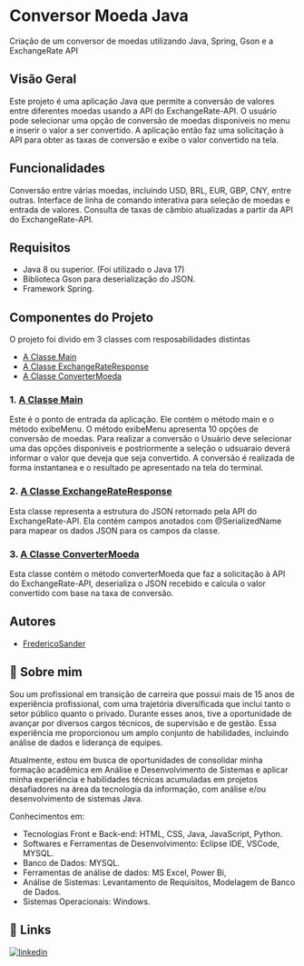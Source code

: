 # Conversor Moeda Java
Criação de um conversor de moedas utilizando Java, Spring, Gson e a ExchangeRate API


## Visão Geral
Este projeto é uma aplicação Java que permite a conversão de valores entre diferentes moedas usando a API do ExchangeRate-API. O usuário pode selecionar uma opção de conversão de moedas disponiveis no menu e inserir o valor a ser convertido. A aplicação então faz uma solicitação à API para obter as taxas de conversão e exibe o valor convertido na tela.

## Funcionalidades
Conversão entre várias moedas, incluindo USD, BRL, EUR, GBP, CNY, entre outras.
Interface de linha de comando interativa para seleção de moedas e entrada de valores.
Consulta de taxas de câmbio atualizadas a partir da API do ExchangeRate-API.

## Requisitos
- Java 8 ou superior. (Foi utilizado o Java 17)
- Biblioteca Gson para deserialização do JSON.
- Framework Spring.

## Componentes do Projeto

O projeto foi divido em 3 classes com resposabilidades distintas
   - [A Classe Main](https://github.com/FredericoSander/Conversor_Moeda_Java/blob/main/src/main/java/Conversor/Principal/Main.java)
   - [A Classe ExchangeRateResponse](https://github.com/FredericoSander/Conversor_Moeda_Java/blob/main/src/main/java/Conversor/Modelo/ExchangeRateResponse.jav)
   - [A Classe ConverterMoeda](https://github.com/FredericoSander/Conversor_Moeda_Java/blob/main/src/main/java/Conversor/service/ConverterMoeda.java)

### 1. [A Classe Main](https://github.com/FredericoSander/Conversor_Moeda_Java/blob/main/src/main/java/Conversor/Principal/Main.java)
Este é o ponto de entrada da aplicação. Ele contém o método main e o método exibeMenu. O método exibeMenu apresenta 10 opções de conversão de moedas. Para realizar a conversão o Usuário deve selecionar uma das opções disponiveis e postriormente a seleção o udsuaraio deverá informar o valor que deveja que seja convertido. A conversão é realizada de forma instantanea e o resultado pe apresentado na tela do terminal. 


### 2. [A Classe ExchangeRateResponse](https://github.com/FredericoSander/Conversor_Moeda_Java/blob/main/src/main/java/Conversor/Modelo/ExchangeRateResponse.java)
Esta classe representa a estrutura do JSON retornado pela API do ExchangeRate-API. Ela contém campos anotados com @SerializedName para mapear os dados JSON para os campos da classe.

### 3. [A Classe ConverterMoeda](https://github.com/FredericoSander/Conversor_Moeda_Java/blob/main/src/main/java/Conversor/service/ConverterMoeda.java)
Esta classe contém o método converterMoeda que faz a solicitação à API do ExchangeRate-API, deserializa o JSON recebido e calcula o valor convertido com base na taxa de conversão.

## Autores

- [FredericoSander](https://www.github.com/FredericoSander)

## 🚀 Sobre mim
Sou um profissional em transição de carreira que possui mais de 15 anos de experiência profissional, com uma trajetória diversificada que inclui tanto o setor público quanto o privado. Durante esses anos, tive a oportunidade de avançar por diversos cargos técnicos, de supervisão e de gestão. Essa experiência me proporcionou um amplo conjunto de habilidades, incluindo análise de dados e liderança de equipes.

Atualmente, estou em busca de oportunidades de consolidar minha formação acadêmica em Análise e Desenvolvimento de Sistemas e aplicar minha experiência e habilidades técnicas acumuladas em projetos desafiadores na área da tecnologia da informação, com análise e/ou desenvolvimento de sistemas Java.

Conhecimentos em:
- Tecnologias Front e Back-end: HTML, CSS, Java, JavaScript, Python.
- Softwares e Ferramentas de Desenvolvimento: Eclipse IDE, VSCode, MYSQL.
- Banco de Dados: MYSQL.
- Ferramentas de análise de dados: MS Excel, Power Bi,
- Análise de Sistemas: Levantamento de Requisitos, Modelagem de Banco de Dados.
- Sistemas Operacionais: Windows.

## 🔗 Links

[![linkedin](https://img.shields.io/badge/linkedin-0A66C2?style=for-the-badge&logo=linkedin&logoColor=white)](https://www.linkedin.com/frederico-cota-dev)
